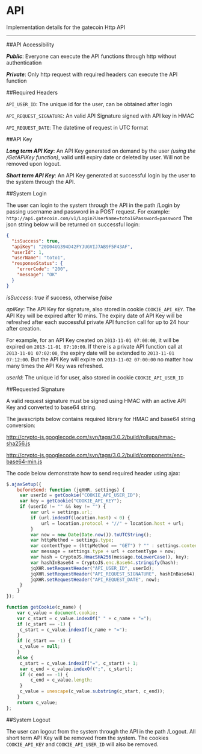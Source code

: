 API
===

Implementation details for the gatecoin Http API

---

##API Accessibility

__*Public*__: Everyone can execute the API functions through http without authentication

__*Private*__: Only http request with required headers can execute the API function


##Required Headers

`API_USER_ID`: The unique id for the user, can be obtained after login

`API_REQUEST_SIGNATURE`: An valid API Signature signed with API key in HMAC

`API_REQUEST_DATE`: The datetime of request in UTC format


##API Key

__*Long term API Key*__: An API Key generated on demand by the user *(using the /GetAPIKey function)*, valid until expiry date or deleted by user. Will not be removed upon logout.

__*Short term API Key*__: An API Key generated at successful login by the user to the system through the API.

##System Login

The user can login to the system through the API in the path /Login by passing username and password in a POST request. For example: `http://api.gatecoin.com/v1/Login?UserName=toto1&Password=password`
The json string below will be returned on successful login:
```json
{
  "isSuccess": true,
  "apiKey": "20D04UG394D42FYJUGVIJ7AB9F5F43AF",
  "userId": 1,
  "userName": "toto1",
  "responseStatus": {
    "errorCode": "200",
    "message": "OK"
  }
}
```

*isSuccess*: *true* if success, otherwise *false*

*apiKey*: The API Key for signature, also stored in cookie `COOKIE_API_KEY`. The API Key will be expired after 10 mins. The expiry date of API Key will be refreshed after each successful private API function call for up to 24 hour after creation.

For example, for an API Key created on `2013-11-01 07:00:00`, it will be expired on `2013-11-01 07:10:00`. If there is a private API function call at `2013-11-01 07:02:00`, the expiry date will be extended to `2013-11-01 07:12:00`. But the API Key will expire on `2013-11-02 07:00:00` no matter how many times the API Key was refreshed.

*userId*: The unique id for user, also stored in cookie `COOKIE_API_USER_ID`


##Requested Signature

A valid request signature must be signed using HMAC with an active API Key and converted to base64 string.

The javascripts below contains required library for HMAC and base64 string conversion:

http://crypto-js.googlecode.com/svn/tags/3.0.2/build/rollups/hmac-sha256.js

http://crypto-js.googlecode.com/svn/tags/3.0.2/build/components/enc-base64-min.js

The code below demonstrate how to send required header using ajax:

```javascript
$.ajaxSetup({
    beforeSend: function (jqXHR, settings) {
   	 var userId = getCookie("COOKIE_API_USER_ID");
   	 var key = getCookie("COOKIE_API_KEY");
   	 if (userId != "" && key != "") {
   		 var url = settings.url;
   		 if (url.indexOf(location.host) < 0) {
   			 url = location.protocol + "//" + location.host + url;
   		 }
   		 var now = new Date(Date.now()).toUTCString();
   		 var httpMethod = settings.type;
   		 var contentType = (httpMethod == "GET") ? "" : settings.contentType;
   		 var message = settings.type + url + contentType + now;
   		 var hash = CryptoJS.HmacSHA256(message.toLowerCase(), key);
   		 var hashInBase64 = CryptoJS.enc.Base64.stringify(hash);
   		 jqXHR.setRequestHeader("API_USER_ID", userId);
   		 jqXHR.setRequestHeader("API_REQUEST_SIGNATURE", hashInBase64);
   		 jqXHR.setRequestHeader("API_REQUEST_DATE", now);
   	 }
    }
});

function getCookie(c_name) {
    var c_value = document.cookie;
    var c_start = c_value.indexOf(" " + c_name + "=");
    if (c_start == -1) {
   	 c_start = c_value.indexOf(c_name + "=");
    }
    if (c_start == -1) {
   	 c_value = null;
    }
    else {
   	 c_start = c_value.indexOf("=", c_start) + 1;
   	 var c_end = c_value.indexOf(";", c_start);
   	 if (c_end == -1) {
   		 c_end = c_value.length;
   	 }
   	 c_value = unescape(c_value.substring(c_start, c_end));
    }
    return c_value;
};
```
##System Logout

The user can logout from the system through the API in the path /Logout. All short term API Key will be removed from the system. The cookies `COOKIE_API_KEY` and `COOKIE_API_USER_ID` will also be removed.



